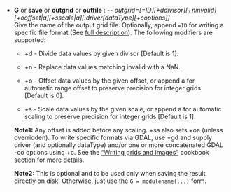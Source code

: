- **G** or **save** or **outgrid** or **outfile** : -- *outgrid=[=ID][+ddivisor][+ninvalid][+ooffset|a][+sscale|a][:driver[dataType][+coptions]]*\
   Give the name of the output grid file. Optionally, append `=ID` for writing a specific file format
   (See [full description](https://docs.generic-mapping-tools.org/dev/gmt.html#grd-inout-full)).
   The following modifiers are supported:

   - +d - Divide data values by given divisor [Default is 1].

   - +n - Replace data values matching invalid with a NaN.

   - +o - Offset data values by the given offset, or append a for automatic range offset to preserve precision for integer grids [Default is 0].

   - +s - Scale data values by the given scale, or append a for automatic scaling to preserve precision for integer grids [Default is 1].

   **Note1:** Any offset is added before any scaling. +sa also sets +oa (unless overridden). To write specific
   formats via GDAL, use =gd and supply driver (and optionally dataType) and/or one or more concatenated
   GDAL -co options using +c. See the [“Writing grids and images”](https://docs.generic-mapping-tools.org/dev/cookbook/features.html#write-grids-images) cookbook section for more details.

   **Note2:** This is optional and to be used only when saving the result directly on disk. Otherwise,
   just use the `G = modulename(...)` form.